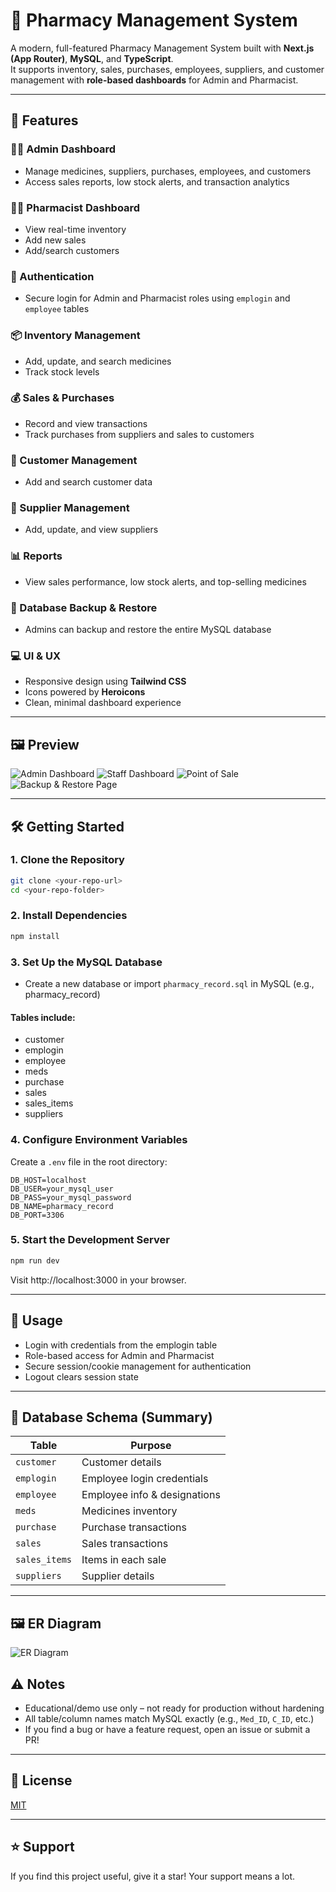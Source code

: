 # 💊 Pharmacy Management System

A modern, full-featured Pharmacy Management System built with **Next.js (App Router)**, **MySQL**, and **TypeScript**.  
It supports inventory, sales, purchases, employees, suppliers, and customer management with **role-based dashboards** for Admin and Pharmacist.

---

## 🚀 Features

### 🧑‍💼 Admin Dashboard
- Manage medicines, suppliers, purchases, employees, and customers
- Access sales reports, low stock alerts, and transaction analytics

### 👨‍⚕️ Pharmacist Dashboard
- View real-time inventory
- Add new sales
- Add/search customers

### 🔐 Authentication
- Secure login for Admin and Pharmacist roles using `emplogin` and `employee` tables

### 📦 Inventory Management
- Add, update, and search medicines
- Track stock levels

### 💰 Sales & Purchases
- Record and view transactions
- Track purchases from suppliers and sales to customers

### 🧍 Customer Management
- Add and search customer data

### 🏢 Supplier Management
- Add, update, and view suppliers

### 📊 Reports
- View sales performance, low stock alerts, and top-selling medicines

### 💾 Database Backup & Restore
- Admins can backup and restore the entire MySQL database

### 💻 UI & UX
- Responsive design using **Tailwind CSS**
- Icons powered by **Heroicons**
- Clean, minimal dashboard experience

---
## 🖼 Preview

![Admin Dashboard](./public/AdminPage.png)
![Staff Dashboard](./public/StaffPage.png)
![Point of Sale](./public/SalesPage.png)
![Backup & Restore Page](./public/BackupPage.png)

---

## 🛠 Getting Started

### 1. Clone the Repository
```bash
git clone <your-repo-url>
cd <your-repo-folder>
```

### 2. Install Dependencies
```bash
npm install
```

### 3. Set Up the MySQL Database
- Create a new database or import `pharmacy_record.sql` in MySQL (e.g., pharmacy_record)

#### Tables include:
- customer
- emplogin
- employee
- meds
- purchase
- sales
- sales_items
- suppliers

### 4. Configure Environment Variables
Create a `.env` file in the root directory:

```env
DB_HOST=localhost
DB_USER=your_mysql_user
DB_PASS=your_mysql_password
DB_NAME=pharmacy_record
DB_PORT=3306
```

### 5. Start the Development Server
```bash
npm run dev
```
Visit http://localhost:3000 in your browser.

---

## 🔑 Usage
- Login with credentials from the emplogin table
- Role-based access for Admin and Pharmacist
- Secure session/cookie management for authentication
- Logout clears session state

---

## 🧬 Database Schema (Summary)

| Table                  | Purpose                           |
|------------------------|-----------------------------------|
| `customer`             | Customer details                  |
| `emplogin`             | Employee login credentials        |
| `employee`             | Employee info & designations      |
| `meds`                 | Medicines inventory               |
| `purchase`             | Purchase transactions             |
| `sales`                | Sales transactions                |
| `sales_items`          | Items in each sale                |
| `suppliers`            | Supplier details                  |

---

## 🖼 ER Diagram

![ER Diagram](./public/ER.jpg)


## ⚠️ Notes

- Educational/demo use only – not ready for production without hardening  
- All table/column names match MySQL exactly (e.g., `Med_ID`, `C_ID`, etc.)  
- If you find a bug or have a feature request, open an issue or submit a PR!

---

## 📄 License

[MIT](LICENSE)

---

## ⭐ Support

If you find this project useful, give it a star! Your support means a lot.